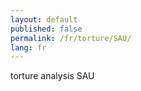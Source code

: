 ```yaml
---
layout: default
published: false
permalink: /fr/torture/SAU/
lang: fr
---
```


torture analysis SAU

